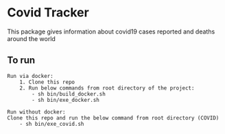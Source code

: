 # Covid Tracker

This package gives information about covid19 cases reported and deaths around the world

## To run
```
Run via docker:
    1. Clone this repo
    2. Run below commands from root directory of the project:
        - sh bin/build_docker.sh
        - sh bin/exe_docker.sh
```

```
Run without docker:
Clone this repo and run the below command from root directory (COVID)
    - sh bin/exe_covid.sh
```